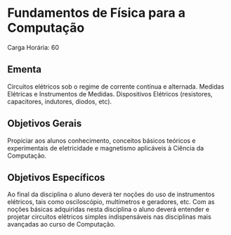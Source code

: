 # Fundamentos de Física para a Computação

Carga Horária: 60

## Ementa

Circuitos elétricos sob o regime de corrente contínua e alternada. Medidas Elétricas e Instrumentos de Medidas. Dispositivos Elétricos (resistores, capacitores, indutores, diodos, etc).

## Objetivos Gerais

Propiciar aos alunos conhecimento, conceitos básicos teóricos e experimentais de eletricidade e magnetismo aplicáveis à Ciência da Computação.

## Objetivos Específicos

Ao final da disciplina o aluno deverá ter noções do uso de instrumentos elétricos, tais como osciloscópio, multímetros e geradores, etc. Com as noções básicas adquiridas nesta disciplina o aluno deverá entender e projetar circuitos elétricos simples indispensáveis nas disciplinas mais avançadas ao curso de Computação.